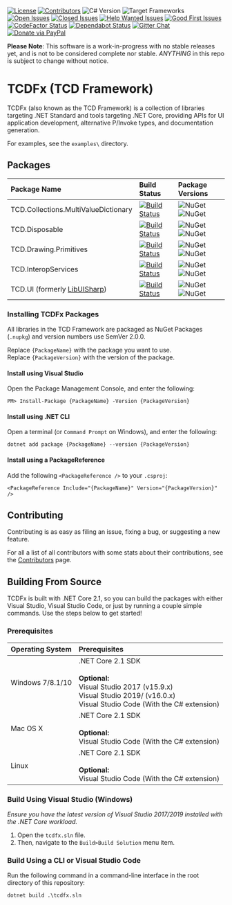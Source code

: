 [![License][Badges.License]][Links.License]
[![Contributors][Badges.Contributors]][Links.Contributors]
![C# Version][Badges.CSharpVersion]
![Target Frameworks][Badges.TargetFrameworks]  
[![Open Issues][Badges.Issues.Open]][Links.Issues.Open]
[![Closed Issues][Badges.Issues.Closed]][Links.Issues.Closed]
[![Help Wanted Issues][Badges.Issues.HelpWanted]][Links.Issues.HelpWanted]
[![Good First Issues][Badges.Issues.GoodFirstIssue]][Links.Issues.GoodFirstIssue]  
[![CodeFactor Status][Badges.CodeFactor]][Links.CodeFactor]
[![Dependabot Status][Badges.Dependabot]][Links.Dependabot]
[![Gitter Chat][Badges.Gitter]][Links.Gitter]
[![Donate via PayPal][Badges.Donate]][Links.Donate]

**Please Note**: This software is a work-in-progress with no stable releases yet, and is not to be
considered complete nor stable. *ANYTHING* in this repo is subject to change without notice.

# TCDFx (TCD Framework)

TCDFx (also known as the TCD Framework) is a collection of libraries targeting .NET Standard and
tools targeting .NET Core, providing APIs for UI application development, alternative P/Invoke
types, and documentation generation.

For examples, see the `examples\` directory.

## Packages

| Package Name                         | Build Status                                                 | Package Versions                                      |
| :----------------------------------- | :----------------------------------------------------------- | :---------------------------------------------------- |
| TCD.Collections.MultiValueDictionary | [![Build Status][Badges.BuildStatus.1]][Links.BuildStatus.1] | ![NuGet][Badges.Nuget.1] ![NuGet][Badges.Nuget.Pre.1] |
| TCD.Disposable                       | [![Build Status][Badges.BuildStatus.2]][Links.BuildStatus.2] | ![NuGet][Badges.Nuget.2] ![NuGet][Badges.Nuget.Pre.2] |
| TCD.Drawing.Primitives               | [![Build Status][Badges.BuildStatus.3]][Links.BuildStatus.3] | ![NuGet][Badges.Nuget.3] ![NuGet][Badges.Nuget.Pre.3] |
| TCD.InteropServices                  | [![Build Status][Badges.BuildStatus.4]][Links.BuildStatus.4] | ![NuGet][Badges.Nuget.4] ![NuGet][Badges.Nuget.Pre.4] |
| TCD.UI (formerly [LibUISharp][Links.LibUISharp]) | [![Build Status][Badges.BuildStatus.5]][Links.BuildStatus.5] | ![NuGet][Badges.Nuget.5] ![NuGet][Badges.Nuget.Pre.5] |

### Installing TCDFx Packages

All libraries in the TCD Framework are packaged as NuGet Packages (`.nupkg`) and version numbers
use SemVer 2.0.0.

Replace `{PackageName}` with the package you want to use.  
Replace `{PackageVersion}` with the version of the package.

#### Install using Visual Studio

Open the Package Management Console, and enter the following:

```
PM> Install-Package {PackageName} -Version {PackageVersion}
```

#### Install using .NET CLI

Open a terminal (or `Command Prompt` on Windows), and enter the following:

```
dotnet add package {PackageName} --version {PackageVersion}
```

#### Install using a PackageReference

Add the following `<PackageReference />` to your `.csproj`:

```
<PackageReference Include="{PackageName}" Version="{PackageVersion}" />
```

## Contributing

Contributing is as easy as filing an issue, fixing a bug, or suggesting a new feature.

For all a list of all contributors with some stats about their contributions, see the
[Contributors][Links.Contributors] page.

## Building From Source

TCDFx is built with .NET Core 2.1, so you can build the packages with either Visual Studio, Visual
Studio Code, or just by running a couple simple commands. Use the steps below to get started!

### Prerequisites

| Operating System | Prerequisites |
| :--------------- | :------------ |
| Windows 7/8.1/10 | .NET Core 2.1 SDK<br/><br/>**Optional:**<br/>Visual Studio 2017 (v15.9.x)<br/>Visual Studio 2019/ (v16.0.x)<br/>Visual Studio Code (With the C# extension) |
| Mac OS X         | .NET Core 2.1 SDK<br/><br/>**Optional:**<br/>Visual Studio Code (With the C# extension) |
| Linux            | .NET Core 2.1 SDK<br/><br/>**Optional:**<br/>Visual Studio Code (With the C# extension) |

### Build Using Visual Studio (Windows)

*Ensure you have the latest version of Visual Studio 2017/2019 installed with the .NET Core workload.*

1. Open the `tcdfx.sln` file.
2. Then, navigate to the `Build>Build Solution` menu item.

### Build Using a CLI or Visual Studio Code

Run the following command in a command-line interface in the root directory of this repository:

```
dotnet build .\tcdfx.sln
```

<!-- Badges -->
[Badges.BuildStatus.1]: https://dev.azure.com/tacdevel/tcdfx/_apis/build/status/source/TCD.Collections.MultiValueDictionary
[Badges.BuildStatus.2]: https://dev.azure.com/tacdevel/tcdfx/_apis/build/status/source/TCD.Disposable
[Badges.BuildStatus.3]: https://dev.azure.com/tacdevel/tcdfx/_apis/build/status/source/TCD.Drawing.Primitives
[Badges.BuildStatus.4]: https://dev.azure.com/tacdevel/tcdfx/_apis/build/status/source/TCD.InteropServices
[Badges.BuildStatus.5]: https://dev.azure.com/tacdevel/tcdfx/_apis/build/status/source/TCD.UI
[Badges.BuildStatus.6]: https://dev.azure.com/tacdevel/tcdfx/_apis/build/status/tools/TCDFx.Tools.DocGen
[Badges.NuGet.1]: https://badgen.net/nuget/v/TCD.Collections.MultiValueDictionary
[Badges.NuGet.2]: https://badgen.net/nuget/v/TCD.Disposable
[Badges.NuGet.3]: https://badgen.net/nuget/v/TCD.Drawing.Primitives
[Badges.NuGet.4]: https://badgen.net/nuget/v/TCD.InteropServices
[Badges.NuGet.5]: https://badgen.net/nuget/v/TCD.UI
[Badges.NuGet.6]: https://badgen.net/nuget/v/TCDFx.Tools.DocGen
[Badges.NuGet.Pre.1]: https://badgen.net/nuget/v/TCD.Collections.MultiValueDictionary/pre
[Badges.NuGet.Pre.2]: https://badgen.net/nuget/v/TCD.Disposable/pre
[Badges.NuGet.Pre.3]: https://badgen.net/nuget/v/TCD.Drawing.Primitives/pre
[Badges.NuGet.Pre.4]: https://badgen.net/nuget/v/TCD.InteropServices/pre
[Badges.NuGet.Pre.5]: https://badgen.net/nuget/v/TCD.UI/pre
[Badges.NuGet.Pre.6]: https://badgen.net/nuget/v/TCDFx.Tools.DocGen/pre
[Badges.License]: https://badgen.net/badge/license/MIT/blue
[Badges.Contributors]: https://badgen.net/github/contributors/tacdevel/tcdfx
[Badges.CSharpVersion]: https://badgen.net/badge/C%23/7.3/green
[Badges.TargetFrameworks]: https://badgen.net/badge/targets/netstandard2.0/purple
[Badges.Issues.Open]: https://badgen.net/github/open-issues/tacdevel/tcdfx/
[Badges.Issues.Closed]: https://badgen.net/github/closed-issues/tacdevel/tcdfx/
[Badges.Issues.HelpWanted]: https://badgen.net/github/label-issues/tacdevel/tcdfx/help%20wanted/open
[Badges.Issues.GoodFirstIssue]: https://badgen.net/github/label-issues/tacdevel/tcdfx/good%20first%20issue/open
[Badges.CodeFactor]: https://www.codefactor.io/repository/github/tacdevel/tcdfx/badge
[Badges.Dependabot]: https://api.dependabot.com/badges/status?host=github&repo=tacdevel/tcdfx
[Badges.Gitter]: https://badgen.net/badge/chat/on%20gitter/cyan
[Badges.Donate]: https://badgen.net/badge/donate/via%20PayPal/yellow

<!-- Links -->
[Links.BuildStatus.1]: https://dev.azure.com/tacdevel/tcdfx/_build/latest?definitionId=10
[Links.BuildStatus.2]: https://dev.azure.com/tacdevel/tcdfx/_build/latest?definitionId=11
[Links.BuildStatus.3]: https://dev.azure.com/tacdevel/tcdfx/_build/latest?definitionId=12
[Links.BuildStatus.4]: https://dev.azure.com/tacdevel/tcdfx/_build/latest?definitionId=13
[Links.BuildStatus.5]: https://dev.azure.com/tacdevel/tcdfx/_build/latest?definitionId=14
[Links.BuildStatus.6]: https://dev.azure.com/tacdevel/tcdfx/_build/latest?definitionId=15
[Links.License]: https://github.com/tacdevel/tcdfx/blob/master/LICENSE.md
[Links.Contributors]: https://github.com/tacdevel/tcdfx/graphs/contributors
[Links.Issues.Open]: https://github.com/tacdevel/tcdfx/issues?&q=is%3Aissue+is%3Aopen
[Links.Issues.Closed]: https://github.com/tacdevel/tcdfx/issues?&q=is%3Aissue+is%3Aclosed
[Links.Issues.HelpWanted]: https://github.com/tacdevel/tcdfx/issues?q=is%3Aissue+is%3Aopen+label%3A%22help+wanted%22
[Links.Issues.GoodFirstIssue]: https://github.com/tacdevel/tcdfx/issues?q=is%3Aissue+is%3Aopen+label%3A%22good+first+issue%22
[Links.CodeFactor]: https://www.codefactor.io/repository/github/tacdevel/tcdfx
[Links.Dependabot]: https://api.dependabot.com/badges/status?host=github&repo=tacdevel/tcdfx
[Links.Gitter]: https://gitter.im/tacdevel/tcdfx?utm_source=badge&utm_medium=badge&utm_campaign=pr-badge
[Links.LibUISharp]: https://github.com/tom-corwin/LibUISharp
[Links.Donate]: https://www.paypal.com/cgi-bin/webscr?cmd=_donations&business=SSGE666PUWNE4&item_name=TCDFx+Development&currency_code=USD&source=url
